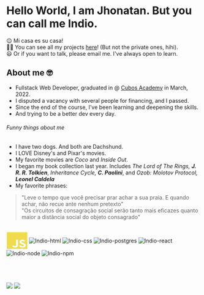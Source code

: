 # Hello World, I am Jhonatan. But you can call me Indio.


 😉 Mi casa es su casa!
 <br/>
 👨‍💻 You can see all my projects <a href="https://github.com/IndioBR?tab=repositories" target='blank'>here</a>! (But not the private ones, hihi).
 <br/>
 😃 Or if you want to talk, please email me. I've always open to learn.


 ## About me 🤓

 - Fullstack Web Developer, graduated in @ <a href="https://www.cubos.academy/" target="_blank">Cubos Academy</a> in March, 2022.
 - I disputed a vacancy with several people for financing, and I passed.
 - Since the end of the course, I've been learning and deepening the skills.
 - And trying to be a better dev every day.

###### Funny things about me

 - I have two dogs. And both are Dachshund.
 - I LOVE Disney's and Pixar's movies.
 - My favorite movies are <i>Coco</i> and <i>Inside Out</i>.
 - I began my book collection last year. Includes <i>The Lord of The Rings, <strong>J. R. R. Tolkien</strong></i>, <i>Inheritance Cycle, <strong>C. Paolini</strong></i>, and <i>Ozob: Molotov Protocol, <strong>Leonel Caldela</strong></i>
 - My favorite phrases:

  >  "Leve o tempo que você precisar prar achar a sua praia. E quando achar, não recue ante nenhum pretexto" <br/>
  > "Os circuitos de consagração social serão tanto mais eficazes quanto maior a distância social do objeto consagrado"
 
<div style="display: inline_block"><br>
  <img align="center" alt="Indio-JS" height="45" width="55" src="https://raw.githubusercontent.com/devicons/devicon/master/icons/javascript/javascript-plain.svg">
  <img align="center" alt="Indio-html" height="45" width="55" src="https://cdn.jsdelivr.net/gh/devicons/devicon/icons/html5/html5-original.svg" />
  <img align="center" alt="Indio-css" height="45" width="55" src="https://cdn.jsdelivr.net/gh/devicons/devicon/icons/css3/css3-original.svg" />
  <img align="center" alt="Indio-postgres" height="45" width="55" src="https://cdn.jsdelivr.net/gh/devicons/devicon/icons/postgresql/postgresql-original.svg" />
  <img align="center" alt="Indio-react" height="45" width="55" src="https://cdn.jsdelivr.net/gh/devicons/devicon/icons/react/react-original.svg" />
  <img align="center" alt="Indio-node" height="45" width="55" src="https://cdn.jsdelivr.net/gh/devicons/devicon/icons/nodejs/nodejs-original.svg" />
  <img align="center" alt="Indio-npm" height="45" width="55" src="https://cdn.jsdelivr.net/gh/devicons/devicon/icons/npm/npm-original-wordmark.svg" />
<div>
<br>
<br>
<br>
<br>
  
<div>
  <a href = "mailto:contact.jonatasdev@gmail.com"><img src="https://img.shields.io/badge/-Gmail-%23333?style=for-the-badge&logo=gmail&logoColor=white" target="_blank"></a>
  <a href="https://www.linkedin.com/in/devIndio" target="_blank"><img src="https://img.shields.io/badge/-LinkedIn-%230077B5?style=for-the-badge&logo=linkedin&logoColor=white" target="_blank"></a>
 <div>

